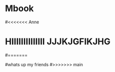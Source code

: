 # Mbook

#<<<<<<< Anne
# HIIIIIIIIIIIIII JJJKJGFIKJHG
#=======


#whats up my friends
#>>>>>>> main
